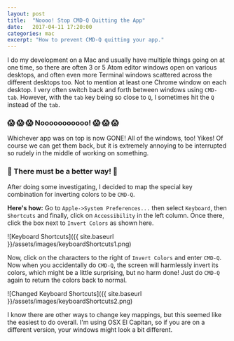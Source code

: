 ```yaml
---
layout: post
title:  "Noooo! Stop CMD-Q Quitting the App"
date:   2017-04-11 17:20:00
categories: mac
excerpt: "How to prevent CMD-Q quitting your app."
---
```


I do my development on a Mac and usually have multiple things going on at one time, so there are often 3 or 5 Atom editor windows open on various desktops, and often even more Terminal windows scattered across the different desktops too. Not to mention at least one Chrome window on each desktop. I very often switch back and forth between windows using `CMD-tab`. However, with the `tab` key being so close to `Q`, I sometimes hit the `Q` instead of the `tab`.

### 😱 😱 😱 Nooooooooooo! 😱 😱 😱 ###

Whichever app was on top is now GONE! All of the windows, too! Yikes! Of course we can get them back, but it is extremely annoying to be interrupted so rudely in the middle of working on something.

### 🤔 There must be a better way! 🤔 ###

After doing some investigating, I decided to map the special key combination for inverting colors to be `CMD-Q`.

**Here's how:** Go to `Apple->System Preferences...` then select `Keyboard`, then `Shortcuts` and finally, click on `Accessibility` in the left column. Once there, click the box next to `Invert Colors` as shown here.

![Keyboard Shortcuts]({{ site.baseurl }}/assets/images/keyboardShortcuts1.png)

Now, click on the characters to the right of `Invert Colors` and enter `CMD-Q`. Now when you accidentally do `CMD-Q`, the screen will harmlessly invert its colors, which might be a little surprising, but no harm done! Just do `CMD-Q` again to return the colors back to normal.

![Changed Keyboard Shortcuts]({{ site.baseurl }}/assets/images/keyboardShortcuts2.png)

I know there are other ways to change key mappings, but this seemed like the easiest to do overall. I'm using  OSX El Capitan, so if you are on a different version, your windows might look a bit different.
